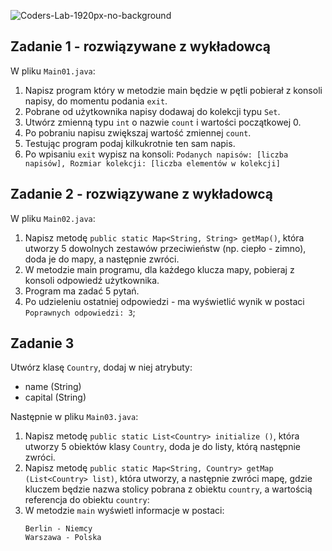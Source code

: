 ![Coders-Lab-1920px-no-background](https://user-images.githubusercontent.com/152855/73064373-5ed69780-3ea1-11ea-8a71-3d370a5e7dd8.png)


## Zadanie 1 - rozwiązywane z wykładowcą

W pliku `Main01.java`:
1. Napisz program który w metodzie main będzie w pętli pobierał z konsoli napisy, do momentu podania `exit`.
2. Pobrane od użytkownika napisy dodawaj do kolekcji typu `Set`.
3. Utwórz zmienną typu `int` o nazwie `count` i wartości początkowej 0.
4. Po pobraniu napisu zwiększaj wartość zmiennej `count`.
3. Testując program podaj kilkukrotnie ten sam napis.
4. Po wpisaniu `exit` wypisz na konsoli: `Podanych napisów: [liczba napisów], Rozmiar kolekcji: [liczba elementów w kolekcji]`



## Zadanie 2 - rozwiązywane z wykładowcą

W pliku `Main02.java`:

1. Napisz metodę `public static Map<String, String> getMap()`, która utworzy 5 dowolnych zestawów przeciwieństw (np. ciepło - zimno), doda je do mapy, a następnie zwróci.
2. W metodzie main programu, dla każdego klucza mapy, pobieraj z konsoli odpowiedź użytkownika.
3. Program ma zadać 5 pytań.
4. Po udzieleniu ostatniej odpowiedzi - ma wyświetlić wynik w postaci `Poprawnych odpowiedzi: 3`;

## Zadanie 3

Utwórz klasę `Country`, dodaj w niej atrybuty:
* name (String)
* capital (String)

Następnie w pliku `Main03.java`:
1. Napisz metodę `public static List<Country> initialize ()`, która utworzy 5 obiektów klasy `Country`,
 doda je do listy, którą następnie zwróci.
2. Napisz metodę `public static Map<String, Country> getMap (List<Country> list)`,
 która utworzy, a następnie zwróci mapę, gdzie kluczem będzie nazwa stolicy pobrana z obiektu `country`, 
 a wartością referencja do obiektu `country`: 
3. W metodzie `main` wyświetl informacje w postaci: 
   ```
   Berlin - Niemcy
   Warszawa - Polska
   ```

